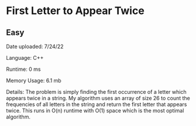 
# First Letter to Appear Twice

## Easy

Date uploaded: 7/24/22

Language: C++

Runtime: 0 ms

Memory Usage: 6.1 mb

Details: The problem is simply finding the first occurrence of a letter which appears twice in a string. My algorithm uses an array of size 26 to count the frequencies of all letters in the string and return the first letter that appears twice. This runs in O(n) runtime with O(1) space which is the most optimal algorithm.
